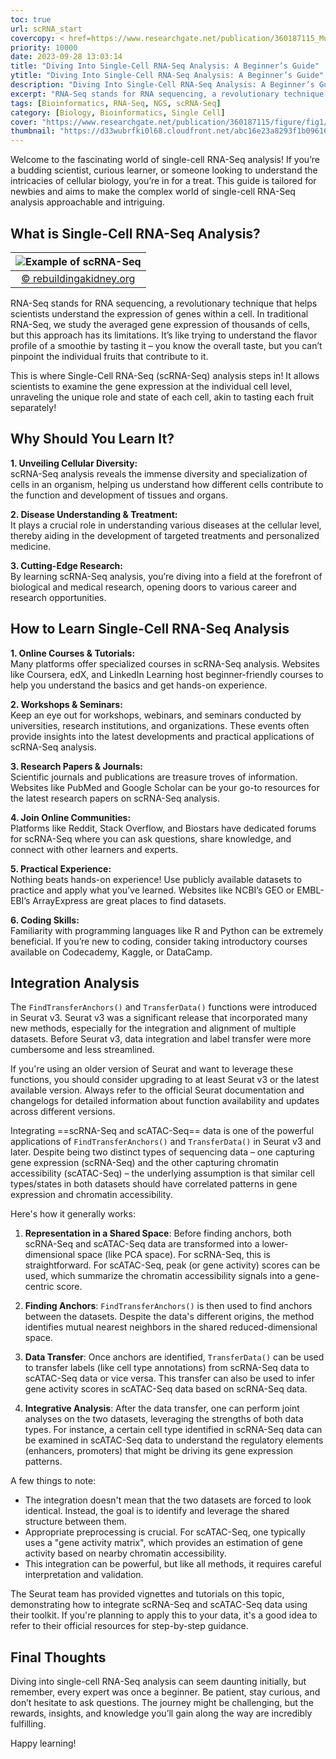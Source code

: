 ```yaml
---
toc: true
url: scRNA_start
covercopy: < href=https://www.researchgate.net/publication/360187115_Multimodal_Single-Cell_Analyses_Outline_the_Immune_Microenvironment_and_Therapeutic_Effectors_of_Interstitial_CystitisBladder_Pain_Syndrome?_tp=eyJjb250ZXh0Ijp7ImZpcnN0UGFnZSI6Il9kaXJlY3QiLCJwYWdlIjoiX2RpcmVjdCJ9fQ>© Fei Su</a>
priority: 10000
date: 2023-09-28 13:03:14
title: "Diving Into Single-Cell RNA-Seq Analysis: A Beginner’s Guide"
ytitle: "Diving Into Single-Cell RNA-Seq Analysis: A Beginner’s Guide"
description: "Diving Into Single-Cell RNA-Seq Analysis: A Beginner’s Guide"
excerpt: "RNA-Seq stands for RNA sequencing, a revolutionary technique that helps scientists understand the expression of genes within a cell. In traditional RNA-Seq, we study the averaged gene expression of thousands of cells, but this approach has its limitations. It’s like trying to understand the flavor profile of a smoothie by tasting it – you know the overall taste, but you can’t pinpoint the individual fruits that contribute to it."
tags: [Bioinformatics, RNA-Seq, NGS, scRNA-Seq]
category: [Biology, Bioinformatics, Single Cell]
cover: "https://www.researchgate.net/publication/360187115/figure/fig1/AS:11431281172959601@1688721727238/A-Schematic-diagram-of-scRNA-seq-analysis-workflow-Bladder-tissues-were-dissociated.png"
thumbnail: "https://d33wubrfki0l68.cloudfront.net/abc16e23a8293f1b0961651473861345c5a019b8/92ccd/img/icons/network.svg"
---
```



Welcome to the fascinating world of single-cell RNA-Seq analysis! If you’re a budding scientist, curious learner, or someone looking to understand the intricacies of cellular biology, you’re in for a treat. This guide is tailored for newbies and aims to make the complex world of single-cell RNA-Seq analysis approachable and intriguing.

## What is Single-Cell RNA-Seq Analysis?


|![Example of scRNA-Seq](https://www.rebuildingakidney.org/assets/img/news/little-tsne.png)|
|:-:|
|[© rebuildingakidney.org](https://www.rebuildingakidney.org/2019/03/12/sc-visualizations/)|

RNA-Seq stands for RNA sequencing, a revolutionary technique that helps scientists understand the expression of genes within a cell. In traditional RNA-Seq, we study the averaged gene expression of thousands of cells, but this approach has its limitations. It’s like trying to understand the flavor profile of a smoothie by tasting it – you know the overall taste, but you can’t pinpoint the individual fruits that contribute to it. 

This is where Single-Cell RNA-Seq (scRNA-Seq) analysis steps in! It allows scientists to examine the gene expression at the individual cell level, unraveling the unique role and state of each cell, akin to tasting each fruit separately!

## Why Should You Learn It?

**1. Unveiling Cellular Diversity:**  
scRNA-Seq analysis reveals the immense diversity and specialization of cells in an organism, helping us understand how different cells contribute to the function and development of tissues and organs.

**2. Disease Understanding & Treatment:**  
It plays a crucial role in understanding various diseases at the cellular level, thereby aiding in the development of targeted treatments and personalized medicine.

**3. Cutting-Edge Research:**  
By learning scRNA-Seq analysis, you’re diving into a field at the forefront of biological and medical research, opening doors to various career and research opportunities.

## How to Learn Single-Cell RNA-Seq Analysis

**1. Online Courses & Tutorials:**  
Many platforms offer specialized courses in scRNA-Seq analysis. Websites like Coursera, edX, and LinkedIn Learning host beginner-friendly courses to help you understand the basics and get hands-on experience.

**2. Workshops & Seminars:**  
Keep an eye out for workshops, webinars, and seminars conducted by universities, research institutions, and organizations. These events often provide insights into the latest developments and practical applications of scRNA-Seq analysis.

**3. Research Papers & Journals:**  
Scientific journals and publications are treasure troves of information. Websites like PubMed and Google Scholar can be your go-to resources for the latest research papers on scRNA-Seq analysis.

**4. Join Online Communities:**  
Platforms like Reddit, Stack Overflow, and Biostars have dedicated forums for scRNA-Seq where you can ask questions, share knowledge, and connect with other learners and experts.

**5. Practical Experience:**  
Nothing beats hands-on experience! Use publicly available datasets to practice and apply what you’ve learned. Websites like NCBI’s GEO or EMBL-EBI’s ArrayExpress are great places to find datasets.

**6. Coding Skills:**  
Familiarity with programming languages like R and Python can be extremely beneficial. If you’re new to coding, consider taking introductory courses available on Codecademy, Kaggle, or DataCamp.

## Integration Analysis

The `FindTransferAnchors()` and `TransferData()` functions were introduced in Seurat v3. Seurat v3 was a significant release that incorporated many new methods, especially for the integration and alignment of multiple datasets. Before Seurat v3, data integration and label transfer were more cumbersome and less streamlined.

If you're using an older version of Seurat and want to leverage these functions, you should consider upgrading to at least Seurat v3 or the latest available version. Always refer to the official Seurat documentation and changelogs for detailed information about function availability and updates across different versions.


Integrating ==scRNA-Seq and scATAC-Seq== data is one of the powerful applications of `FindTransferAnchors()` and `TransferData()` in Seurat v3 and later. Despite being two distinct types of sequencing data – one capturing gene expression (scRNA-Seq) and the other capturing chromatin accessibility (scATAC-Seq) – the underlying assumption is that similar cell types/states in both datasets should have correlated patterns in gene expression and chromatin accessibility.

Here's how it generally works:

1. **Representation in a Shared Space**: Before finding anchors, both scRNA-Seq and scATAC-Seq data are transformed into a lower-dimensional space (like PCA space). For scRNA-Seq, this is straightforward. For scATAC-Seq, peak (or gene activity) scores can be used, which summarize the chromatin accessibility signals into a gene-centric score. 

2. **Finding Anchors**: `FindTransferAnchors()` is then used to find anchors between the datasets. Despite the data's different origins, the method identifies mutual nearest neighbors in the shared reduced-dimensional space.

3. **Data Transfer**: Once anchors are identified, `TransferData()` can be used to transfer labels (like cell type annotations) from scRNA-Seq data to scATAC-Seq data or vice versa. This transfer can also be used to infer gene activity scores in scATAC-Seq data based on scRNA-Seq data.

4. **Integrative Analysis**: After the data transfer, one can perform joint analyses on the two datasets, leveraging the strengths of both data types. For instance, a certain cell type identified in scRNA-Seq data can be examined in scATAC-Seq data to understand the regulatory elements (enhancers, promoters) that might be driving its gene expression patterns.

A few things to note:

- The integration doesn't mean that the two datasets are forced to look identical. Instead, the goal is to identify and leverage the shared structure between them.
- Appropriate preprocessing is crucial. For scATAC-Seq, one typically uses a "gene activity matrix", which provides an estimation of gene activity based on nearby chromatin accessibility.
- This integration can be powerful, but like all methods, it requires careful interpretation and validation.

The Seurat team has provided vignettes and tutorials on this topic, demonstrating how to integrate scRNA-Seq and scATAC-Seq data using their toolkit. If you're planning to apply this to your data, it's a good idea to refer to their official resources for step-by-step guidance.

## Final Thoughts

Diving into single-cell RNA-Seq analysis can seem daunting initially, but remember, every expert was once a beginner. Be patient, stay curious, and don’t hesitate to ask questions. The journey might be challenging, but the rewards, insights, and knowledge you’ll gain along the way are incredibly fulfilling.

Happy learning!

<style>
pre {
  background-color:#38393d;
  color: #5fd381;
}
</style>
